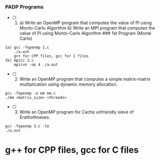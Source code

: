 ### PADP Programs

- [ ] 1. a) Write an OpenMP program that computes the value of PI using Monto-Carlo Algorithm
         b) Write an MPI program that computes the value of PI using Monto-Carlo Algorithm
         ### 1st Program (Monte Carlo)
```
1a) gcc -fopenmp 1.c
    ./a.out
    g++ for CPP files, gcc for C files
1b) mpicc 2.c
    mpirun -np 4 ./a.out
```
- [ ] 2. Write an OpenMP program that computes a simple matrix-matrix multiplication using dynamic memory allocation.
```
gcc -fopenmp -o mm mm.c
./mm <matrix_size> <threads>
```
- [ ] 3. Write an OpenMP program for Cache unfriendly sieve of Erathothneses.
```
gcc -fopenmp 3.c -lm
./a.out
```
<!-- - [ ] 4. Write an OpenMP program to convert a color image to black and white image.
- [ ] 5. Write a MPI Program that has  a total of 4 processes. Process with rank 1, 2, and 3 should send the following messages respectives to teh process with rank 0: HELLO, CSE, RVCE.
- [ ] 6. Write an OpenMP program for Word search in a file and illustrate the perfomanace using different sizes of file. -->
# g++ for CPP files, gcc for C files